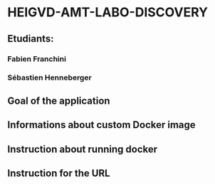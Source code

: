 # HEIGVD-AMT-LABO-DISCOVERY

## Etudiants:
### Fabien Franchini
### Sébastien Henneberger

## Goal of the application

## Informations about custom Docker image

## Instruction about running docker

## Instruction for the URL
